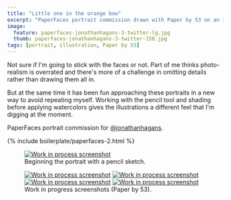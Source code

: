 ```yaml
---
title: "Little one in the orange bow"
excerpt: "PaperFaces portrait commission drawn with Paper by 53 on an iPad."
image: 
  feature: paperfaces-jonathanhagans-3-twitter-lg.jpg
  thumb: paperfaces-jonathanhagans-3-twitter-150.jpg
tags: [portrait, illustration, Paper by 53]
---
```


Not sure if I'm going to stick with the faces or not. Part of me thinks photo-realism is overrated and there's more of a challenge in omitting details rather than drawing them all in.

But at the same time it has been fun approaching these portraits in a new way to avoid repeating myself. Working with the pencil tool and shading before applying watercolors gives the illustrations a different feel that I'm digging at the moment.

PaperFaces portrait commission for <a href="http://twitter.com/jonathanhagans">@jonathanhagans</a>.

{% include boilerplate/paperfaces-2.html %}

<figure>
	<a href="{{ site.url }}/assets/images/paperfaces-jonathanhagans-3-process-1-lg.jpg"><img src="{{ site.url }}/assets/images/paperfaces-jonathanhagans-3-process-1-750.jpg" alt="Work in process screenshot"></a>
	<figcaption>Beginning the portrait with a pencil sketch.</figcaption>
</figure>

<figure class="half">
	<a href="{{ site.url }}/assets/images/paperfaces-jonathanhagans-3-process-2-lg.jpg"><img src="{{ site.url }}/assets/images/paperfaces-jonathanhagans-3-process-2-600.jpg" alt="Work in process screenshot"></a>
	<a href="{{ site.url }}/assets/images/paperfaces-jonathanhagans-3-process-3-lg.jpg"><img src="{{ site.url }}/assets/images/paperfaces-jonathanhagans-3-process-3-600.jpg" alt="Work in process screenshot"></a>
	<a href="{{ site.url }}/assets/images/paperfaces-jonathanhagans-3-process-4-lg.jpg"><img src="{{ site.url }}/assets/images/paperfaces-jonathanhagans-3-process-4-600.jpg" alt="Work in process screenshot"></a>
	<a href="{{ site.url }}/assets/images/paperfaces-jonathanhagans-3-process-5-lg.jpg"><img src="{{ site.url }}/assets/images/paperfaces-jonathanhagans-3-process-5-600.jpg" alt="Work in process screenshot"></a>
	<figcaption>Work in progress screenshots (Paper by 53).</figcaption>
</figure>